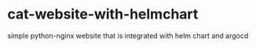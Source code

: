 # cat-website-with-helmchart
simple python-nginx website that is integrated with helm chart and argocd
